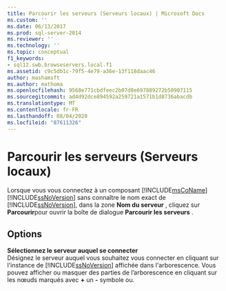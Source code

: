```yaml
---
title: Parcourir les serveurs (Serveurs locaux) | Microsoft Docs
ms.custom: ''
ms.date: 06/13/2017
ms.prod: sql-server-2014
ms.reviewer: ''
ms.technology: ''
ms.topic: conceptual
f1_keywords:
- sql12.swb.browseservers.local.f1
ms.assetid: c9c5db1c-79f5-4e79-a36e-13f118daac46
author: mashamsft
ms.author: mathoma
ms.openlocfilehash: 9568e771cbdfeec2b07d8e697889272b50907115
ms.sourcegitcommit: ad4d92dce894592a259721a1571b1d8736abacdb
ms.translationtype: MT
ms.contentlocale: fr-FR
ms.lasthandoff: 08/04/2020
ms.locfileid: "87611326"
---
```

# <a name="browse-for-servers-local-servers"></a>Parcourir les serveurs (Serveurs locaux)
  Lorsque vous vous connectez à un composant [!INCLUDE[msCoName](../includes/msconame-md.md)] [!INCLUDE[ssNoVersion](../includes/ssnoversion-md.md)] sans connaître le nom exact de [!INCLUDE[ssNoVersion](../includes/ssnoversion-md.md)], dans la zone **Nom du serveur** , cliquez sur **Parcourir**pour ouvrir la boîte de dialogue **Parcourir les serveurs** .  
  
## <a name="options"></a>Options  
 **Sélectionnez le serveur auquel se connecter**  
 Désignez le serveur auquel vous souhaitez vous connecter en cliquant sur l'instance de [!INCLUDE[ssNoVersion](../includes/ssnoversion-md.md)] affichée dans l'arborescence. Vous pouvez afficher ou masquer des parties de l’arborescence en cliquant sur les nœuds marqués avec **+** un **-** symbole ou.  
  
  
